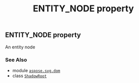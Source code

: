 ﻿---
title: ENTITY_NODE property
second_title: Aspose.SVG for Python via .NET API References
description: 
type: docs
weight: 280
url: /python-net/aspose.svg.dom/shadowroot/entity_node/
is_root: false
---

## ENTITY_NODE property


An entity node

### See Also
* module [`aspose.svg.dom`](../../)
* class [`ShadowRoot`](/svg/python-net/aspose.svg.dom/shadowroot)
